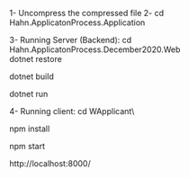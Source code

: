 1- Uncompress the compressed file
2- cd Hahn.ApplicatonProcess.Application

3- Running Server (Backend):
cd Hahn.ApplicatonProcess.December2020.Web\
dotnet restore

dotnet build

dotnet run


4- Running client:
cd WApplicant\

npm install

npm start

http://localhost:8000/
